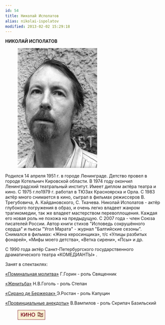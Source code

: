 ```yaml
---
id: 54
title: Николай Исполатов
alias: nikolai-ispolatov
modified: 2013-02-02 15:29:18
---
```


**НИКОЛАЙ ИСПОЛАТОВ**

<figure><img src="images/stories/act/nikolaispolatov.jpg" /></figure>

Родился 14 апреля 1951 г. в городе Ленинграде. Детство провел в городе Котельнич Кировской области. В 1974 году окончил Ленинградский театральный институт. Имеет диплом актёра театра и кино. С 1975 г.по1979 г. работал в ТЮЗах Красноярска и Орла. С 1983 актёр много снимается в кино, сыграл в фильмах режиссеров В. Трегубовича, А. Кайдановского, С. Ткачева. Николай Исполатов - актёр глубокого погружения в образ, и очень легко владеет жанром трагикомедии, так же владеет мастерством перевоплощения. Каждая его новая роль не похожа на предыдущую. С 2007 года - член Союза писателей России. Автор книги стихов "Исповедь сокрушённого сердца" и пьесы "Угол Марата" - журнал "Балтийские сезоны". Снимался в фильмах: «Жена керосинщика», т/с «Улицы разбитых фонарей», «Мифы моего детства», «Ветка сирени», «Псы» и др.

С 1990 года актёр Санкт-Петербургского государственного драматического театра «КОМЕДИАНТЫ» .

Занят в спектаклях:

<a href="97-pominalnaia-molitva.html">«Поминальная молитва»</a> Г.Горин - роль Священник

<a href="69-genitba.html">«Женитьба»</a> Н.В.Гоголь - роль Степан

<a href="60-sirano-de-bergerak.html">«Сирано де Бержерак» </a>Э.Ростан - роль Капуцин

<a href="71-anekdoti.html">«Провинциальные анекдоты»</a> В.Вампилов - роль Скрипач Базильский

<figure><a href="http://www.kino-teatr.ru/kino/acter/m/ros/1762/works/"><img src="images/stories/random/kino-teatr-88x31.gif" /></a></figure>

